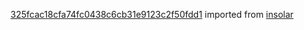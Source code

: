 [325fcac18cfa74fc0438c6cb31e9123c2f50fdd1](https://github.com/insolar/insolar/commit/325fcac18cfa74fc0438c6cb31e9123c2f50fdd1) imported from [insolar](https://github.com/insolar/insolar)
